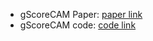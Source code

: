 - gScoreCAM Paper: [paper link](https://openaccess.thecvf.com/content/ACCV2022/papers/Chen_gScoreCAM_What_objects_is_CLIP_looking_at_ACCV_2022_paper.pdf)
- gScoreCAM code: [code link](https://github.com/anguyen8/gScoreCAM/)
